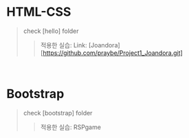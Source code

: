 # HTML-CSS
>check [hello] folder <br>
>>적용한 실습: Link: [Joandora][https://github.com/praybe/Project1_Joandora.git]
<br/>

# Bootstrap
>check [bootstrap] folder<br> 
>>적용한 실습: RSPgame
<br/>
